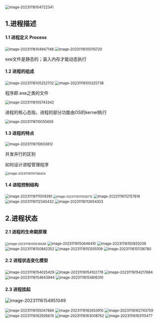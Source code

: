 <img src="./image_7.1%E8%BF%9B%E7%A8%8B%E7%AE%A1%E7%90%86/image-20231116104722341.png" alt="image-20231116104722341" style="zoom:80%;" />

## 1.进程描述

#### 1.1 进程定义 Process

<img src="./image_7.1%E8%BF%9B%E7%A8%8B%E7%AE%A1%E7%90%86/image-20231116104947148.png" alt="image-20231116104947148" style="zoom:80%;" />

<img src="./image_7.1%E8%BF%9B%E7%A8%8B%E7%AE%A1%E7%90%86/image-20231116105115720.png" alt="image-20231116105115720" style="zoom:80%;" />

exe文件是静态的；装入内存才能动态执行

#### 1.2 进程的组成

<img src="./image_7.1%E8%BF%9B%E7%A8%8B%E7%AE%A1%E7%90%86/image-20231116105252702.png" alt="image-20231116105252702" style="zoom:80%;" />

<img src="./image_7.1%E8%BF%9B%E7%A8%8B%E7%AE%A1%E7%90%86/image-20231116105325738.png" alt="image-20231116105325738" style="zoom:80%;" />

程序即.exe之类的文件

<img src="./image_7.1%E8%BF%9B%E7%A8%8B%E7%AE%A1%E7%90%86/image-20231116105743342.png" alt="image-20231116105743342" style="zoom:80%;" />

进程的核心态指，进程的部分功能由OS的kernel执行

<img src="./image_7.1%E8%BF%9B%E7%A8%8B%E7%AE%A1%E7%90%86/image-20231116110055659.png" alt="image-20231116110055659" style="zoom: 80%;" />

#### 1.3 进程的特点

<img src="./image_7.1%E8%BF%9B%E7%A8%8B%E7%AE%A1%E7%90%86/image-20231116110603812.png" alt="image-20231116110603812" style="zoom:80%;" />

并发并行的区别 

如何设计进程管理程序

<img src="./image_7.1%E8%BF%9B%E7%A8%8B%E7%AE%A1%E7%90%86/image-20231116110746404.png" alt="image-20231116110746404" style="zoom:67%;" />

#### 1.4 进程控制结构

<img src="./image_7.1%E8%BF%9B%E7%A8%8B%E7%AE%A1%E7%90%86/image-20231116111009281.png" alt="image-20231116111009281" style="zoom:80%;" />

<img src="./image_7.1%E8%BF%9B%E7%A8%8B%E7%AE%A1%E7%90%86/image-20231116111028712.png" alt="image-20231116111028712" style="zoom:67%;" />

<img src="./image_7.1%E8%BF%9B%E7%A8%8B%E7%AE%A1%E7%90%86/image-20231116112157616.png" alt="image-20231116112157616" style="zoom:80%;" />

<img src="./image_7.1%E8%BF%9B%E7%A8%8B%E7%AE%A1%E7%90%86/image-20231116112340432.png" alt="image-20231116112340432" style="zoom:80%;" />

<img src="./image_7.1%E8%BF%9B%E7%A8%8B%E7%AE%A1%E7%90%86/image-20231116112654303.png" alt="image-20231116112654303" style="zoom:80%;" />

## 2.进程状态

#### 2.1 进程的生命期原理

<img src="./image_7.1%E8%BF%9B%E7%A8%8B%E7%AE%A1%E7%90%86/image-20231116150539348.png" alt="image-20231116150539348" style="zoom:67%;" />

<img src="./image_7.1%E8%BF%9B%E7%A8%8B%E7%AE%A1%E7%90%86/image-20231116150646410.png" alt="image-20231116150646410" style="zoom:80%;" />

<img src="./image_7.1%E8%BF%9B%E7%A8%8B%E7%AE%A1%E7%90%86/image-20231116150825039.png" alt="image-20231116150825039" style="zoom:80%;" />

<img src="./image_7.1%E8%BF%9B%E7%A8%8B%E7%AE%A1%E7%90%86/image-20231116150842352.png" alt="image-20231116150842352" style="zoom:80%;" />

<img src="./image_7.1%E8%BF%9B%E7%A8%8B%E7%AE%A1%E7%90%86/image-20231116151055109.png" alt="image-20231116151055109" style="zoom:80%;" />

<img src="./image_7.1%E8%BF%9B%E7%A8%8B%E7%AE%A1%E7%90%86/image-20231116151136780.png" alt="image-20231116151136780" style="zoom:80%;" />

#### 2.2 进程状态变化模型

<img src="./image_7.1%E8%BF%9B%E7%A8%8B%E7%AE%A1%E7%90%86/image-20231116154025429.png" alt="image-20231116154025429" style="zoom:80%;" />

<img src="./image_7.1%E8%BF%9B%E7%A8%8B%E7%AE%A1%E7%90%86/image-20231116154102778.png" alt="image-20231116154102778" style="zoom:80%;" />

<img src="./image_7.1%E8%BF%9B%E7%A8%8B%E7%AE%A1%E7%90%86/image-20231116154217684.png" alt="image-20231116154217684" style="zoom:80%;" />

<img src="./image_7.1%E8%BF%9B%E7%A8%8B%E7%AE%A1%E7%90%86/image-20231116154643944.png" alt="image-20231116154643944" style="zoom:80%;" />

<img src="./image_7.1%E8%BF%9B%E7%A8%8B%E7%AE%A1%E7%90%86/image-20231116154816310.png" alt="image-20231116154816310" style="zoom:80%;" />

#### 2.3 进程挂起

![image-20231116154951049](./image_7.1%E8%BF%9B%E7%A8%8B%E7%AE%A1%E7%90%86/image-20231116154951049.png)

<img src="./image_7.1%E8%BF%9B%E7%A8%8B%E7%AE%A1%E7%90%86/image-20231116155047884.png" alt="image-20231116155047884" style="zoom:80%;" />

<img src="./image_7.1%E8%BF%9B%E7%A8%8B%E7%AE%A1%E7%90%86/image-20231116162653910.png" alt="image-20231116162653910" style="zoom:80%;" />

<img src="./image_7.1%E8%BF%9B%E7%A8%8B%E7%AE%A1%E7%90%86/image-20231116162743759.png" alt="image-20231116162743759" style="zoom:80%;" />

<img src="./image_7.1%E8%BF%9B%E7%A8%8B%E7%AE%A1%E7%90%86/image-20231116162926674.png" alt="image-20231116162926674" style="zoom:80%;" />

<img src="./image_7.1%E8%BF%9B%E7%A8%8B%E7%AE%A1%E7%90%86/image-20231116163008762.png" alt="image-20231116163008762" style="zoom:80%;" />

<img src="./image_7.1%E8%BF%9B%E7%A8%8B%E7%AE%A1%E7%90%86/image-20231116163115477.png" alt="image-20231116163115477" style="zoom:80%;" />

